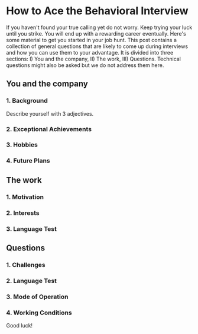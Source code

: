 # How to Ace the Behavioral Interview

If you haven't found your true calling yet do not worry. Keep trying your luck until you strike. You will end up with a rewarding career eventually. Here's some material to get you started in your job hunt. This post contains a collection of general questions that are likely to come up during interviews and how you can use them to your advantage. It is divided into three sections: I) You and the company, II) The work, III) Questions. Technical questions might also be asked but we do not address them here.

## You and the company
### 1. Background
Describe yourself with 3 adjectives.
### 2. Exceptional Achievements
### 3. Hobbies
### 4. Future Plans

## The work
### 1. Motivation
### 2. Interests
### 3. Language Test


## Questions
### 1. Challenges
### 2. Language Test
### 3. Mode of Operation
### 4. Working Conditions


Good luck!
